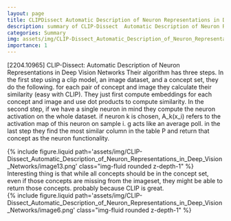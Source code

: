 ```yaml
---
layout: page
title: CLIPDissect Automatic Description of Neuron Representations in Deep Vision Networks
description: summary of CLIP-Dissect  Automatic Description of Neuron Representations in Deep Vision Networks
categories: Summary
img: assets/img/CLIP-Dissect_Automatic_Description_of_Neuron_Representations_in_Deep_Vision_Networks/image13.png 
importance: 1
---
```



[2204.10965] CLIP-Dissect: Automatic Description of Neuron Representations in Deep Vision Networks
Their algorithm has three steps. In the first step using a clip model, an image dataset, and a concept set, they do the following. for each pair of concept and image they calculate their similarity (easy with CLIP). They just first compute embeddings for each concept and image and use dot products to compute similarity. 
In the second step, if we have a single neuron in mind they compute the neuron activation on the whole dataset. if neuron k is chosen, A_k(x_i) refers to the activation map of this neuron on sample i. g acts like an average poll. 
in the last step they find the most similar column in the table P and return that concept as the neuron functionality. 
<div class="row">
        <div class="col-sm mt-3 mt-md-0">
            {% include figure.liquid path='assets/img/CLIP-Dissect_Automatic_Description_of_Neuron_Representations_in_Deep_Vision_Networks/image13.png' class="img-fluid rounded z-depth-1" %}
        </div>
    </div>
Interesting thing is that while all concepts should be in the concept set, even if those concepts are missing from the imageset, they might be able to return those concepts. probably because CLIP is great.
<div class="row">
        <div class="col-sm mt-3 mt-md-0">
            {% include figure.liquid path='assets/img/CLIP-Dissect_Automatic_Description_of_Neuron_Representations_in_Deep_Vision_Networks/image6.png' class="img-fluid rounded z-depth-1" %}
        </div>
    </div>
